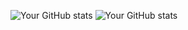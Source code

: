 ![Your GitHub stats](https://github-readme-stats.vercel.app/api?username=theanh994&show_icons=true)
![Your GitHub stats](https://github-readme-stats.vercel.app/api?username=shiro1351&show_icons=true)
